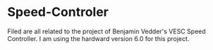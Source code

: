 # Speed-Controler
Filed are all related to the project of Benjamin Vedder's VESC Speed Controller.
I am using the hardward version 6.0 for this project.
